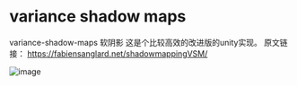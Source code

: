 ﻿# variance shadow maps
variance-shadow-maps 软阴影
这是个比较高效的改进版的unity实现。
原文链接：
https://fabiensanglard.net/shadowmappingVSM/


![image](https://github.com/whisperlin/utils/blob/master/unity/VSM/demo.png)

